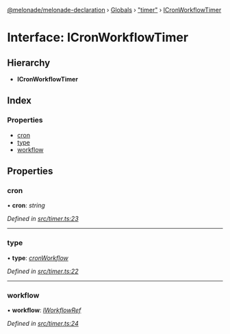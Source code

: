 [@melonade/melonade-declaration](../README.md) › [Globals](../globals.md) › ["timer"](../modules/_timer_.md) › [ICronWorkflowTimer](_timer_.icronworkflowtimer.md)

# Interface: ICronWorkflowTimer

## Hierarchy

* **ICronWorkflowTimer**

## Index

### Properties

* [cron](_timer_.icronworkflowtimer.md#cron)
* [type](_timer_.icronworkflowtimer.md#type)
* [workflow](_timer_.icronworkflowtimer.md#workflow)

## Properties

###  cron

• **cron**: *string*

*Defined in [src/timer.ts:23](https://github.com/devit-tel/melonade-declaration/blob/2273da1/src/timer.ts#L23)*

___

###  type

• **type**: *[cronWorkflow](../enums/_timer_.timertype.md#cronworkflow)*

*Defined in [src/timer.ts:22](https://github.com/devit-tel/melonade-declaration/blob/2273da1/src/timer.ts#L22)*

___

###  workflow

• **workflow**: *[IWorkflowRef](_workflowdefinition_.iworkflowref.md)*

*Defined in [src/timer.ts:24](https://github.com/devit-tel/melonade-declaration/blob/2273da1/src/timer.ts#L24)*
